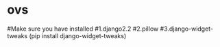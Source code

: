 # ovs
#Make sure you have installed
#1.django2.2
#2.pillow
#3.django-widget-tweaks (pip install django-widget-tweaks)
 
